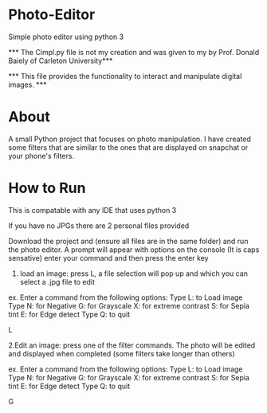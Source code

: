 # Photo-Editor
Simple photo editor using python 3


*** The Cimpl.py file is not my creation and was given to my by Prof. Donald Baiely of Carleton University***

*** This file provides the functionality to interact and manipulate digital images.                       ***


# About

A small Python project that focuses on photo manipulation. I have created some filters that are similar to the 
ones that are displayed on snapchat or your phone's filters.

# How to Run
This is compatable with any IDE that uses python 3

If you have no JPGs there are 2 personal files provided

Download the project and (ensure all files are in the same folder) and run the photo editor.
A prompt will appear with options on the console (It is caps sensative) enter your command
and then press the enter key

1. load an image: press L, a file selection will pop up and which you can select a .jpg file to edit

ex.
Enter a command from the following options:
Type L: to Load image
Type N: for Negative  G: for Grayscale  X: for extreme contrast  S: for Sepia tint  E: for Edge detect
Type Q: to quit

L

2.Edit an image: press one of the filter commands. The photo will be edited and displayed when completed
(some filters take longer than others)

ex.
Enter a command from the following options:
Type L: to Load image
Type N: for Negative  G: for Grayscale  X: for extreme contrast  S: for Sepia tint  E: for Edge detect
Type Q: to quit

G


